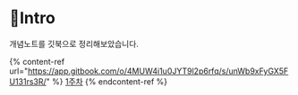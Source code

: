 # 🐣Intro

개념노트를 깃북으로 정리해보았습니다.

{% content-ref url="https://app.gitbook.com/o/4MUW4i1u0JYT9l2p6rfq/s/unWb9xFyGX5FU131rs3R/" %}
[1주차](https://app.gitbook.com/o/4MUW4i1u0JYT9l2p6rfq/s/unWb9xFyGX5FU131rs3R/)
{% endcontent-ref %}

